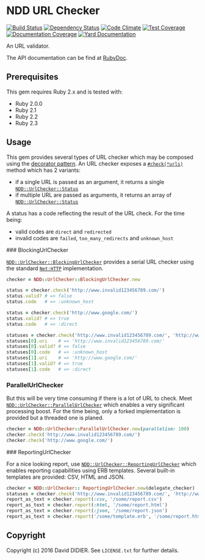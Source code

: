 # NDD URL Checker

[![Build Status](https://secure.travis-ci.org/ddidier/ndd-url_checker.png)](http://travis-ci.org/ddidier/ndd-url_checker)
[![Dependency Status](https://gemnasium.com/ddidier/ndd-url_checker.png)](https://gemnasium.com/ddidier/ndd-url_checker)
[![Code Climate](https://codeclimate.com/github/ddidier/ndd-url_checker/badges/gpa.svg)](https://codeclimate.com/github/ddidier/ndd-url_checker)
[![Test Coverage](https://codeclimate.com/github/ddidier/ndd-url_checker/badges/coverage.svg)](https://codeclimate.com/github/ddidier/ndd-url_checker)
[![Documentation Coverage](https://inch-ci.org/github/ddidier/ndd-url_checker.svg)](https://inch-ci.org/github/ddidier/ndd-url_checker)
[![Yard Documentation](http://img.shields.io/badge/yard-docs-blue.svg)](http://www.rubydoc.info/github/ddidier/ndd-url_checker)

An URL validator.

The API documentation can be find at [RubyDoc](http://www.rubydoc.info/github/ddidier/ndd-url_checker).

## Prerequisites

This gem requires Ruby 2.x and is tested with:

- Ruby 2.0.0
- Ruby 2.1
- Ruby 2.2
- Ruby 2.3

## Usage

This gem provides several types of URL checker which may be composed using the [decorator pattern](http://en.wikipedia.org/wiki/Decorator_pattern). An URL checker exposes a [`#check(*urls)`](http://www.rubydoc.info/github/ddidier/ndd-url_checker/NDD/UrlChecker/AbstractUrlChecker#check-instance_method) method which has 2 variants:

- if a single URL is passed as an argument, it returns a single [`NDD::UrlChecker::Status`](http://www.rubydoc.info/github/ddidier/ndd-url_checker/NDD/UrlChecker/Status)
- if multiple URL are passed as arguments, it returns an array of [`NDD::UrlChecker::Status`](http://www.rubydoc.info/github/ddidier/ndd-url_checker/NDD/UrlChecker/Status)

A status has a code reflecting the result of the URL check. For the time being:

- valid codes are `direct` and `redirected`
- invalid codes are `failed`, `too_many_redirects` and `unknown_host`

### BlockingUrlChecker

[`NDD::UrlChecker::BlockingUrlChecker`](http://www.rubydoc.info/github/ddidier/ndd-url_checker/NDD/UrlChecker/BlockingUrlChecker) provides a serial URL checker using the standard [`Net:HTTP`](http://ruby-doc.org/stdlib-2.1.5/libdoc/net/http/rdoc/Net/HTTP.html) implementation.

```ruby
checker = NDD::UrlChecker::BlockingUrlChecker.new

status = checker.check('http://www.invalid123456789.com/')
status.valid? # => false
status.code   # => :unknown_host

status = checker.check('http://www.google.com/')
status.valid? # => true
status.code   # => :direct

statuses = checker.check('http://www.invalid123456789.com/', 'http://www.google.com/')
statuses[0].uri    # => 'http://www.invalid123456789.com/'
statuses[0].valid? # => false
statuses[0].code   # => :unknown_host
statuses[1].uri    # => 'http://www.google.com/'
statuses[1].valid? # => true
statuses[1].code   # => :direct
```

### ParallelUrlChecker

But this will be very time consuming if there is a lot of URL to check. Meet [`NDD::UrlChecker::ParallelUrlChecker`](http://www.rubydoc.info/github/ddidier/ndd-url_checker/NDD/UrlChecker/ParallelUrlChecker) which enables a very significant processing boost. For the time being, only a forked implementation is provided but a threaded one is planed.

```ruby
checker = NDD::UrlChecker::ParallelUrlChecker.new(parallelism: 100)
checker.check('http://www.invalid123456789.com/')
checker.check('http://www.google.com/')
```

### ReportingUrlChecker

For a nice looking report, use [`NDD::UrlChecker::ReportingUrlChecker`](http://www.rubydoc.info/github/ddidier/ndd-url_checker/NDD/UrlChecker/ReportingUrlChecker) which enables reporting capabilities using ERB templates. Several built-in templates are provided: CSV, HTML and JSON.

```ruby
checker = NDD::UrlChecker:: ReportingUrlChecker.new(delegate_checker)
statuses = checker.check('http://www.invalid123456789.com/', 'http://www.google.com/')
report_as_text = checker.report(:csv, '/some/report.csv')
report_as_text = checker.report(:html, '/some/report.html')
report_as_text = checker.report(:json, '/some/report.json')
report_as_text = checker.report('/some/template.erb', '/some/report.html')
```

## Copyright

Copyright (c) 2016 David DIDIER.
See `LICENSE.txt` for further details.
